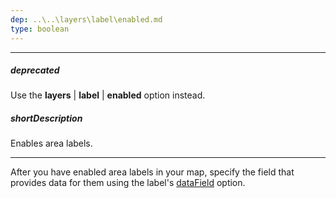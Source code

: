 ```yaml
---
dep: ..\..\layers\label\enabled.md
type: boolean
---
```

---
##### deprecated
Use the **layers** | **label** | **enabled** option instead.

##### shortDescription
Enables area labels.

---
After you have enabled area labels in your map, specify the field that provides data for them using the label's [dataField](/api-reference/20%20Data%20Visualization%20Widgets/70%20dxVectorMap/1%20Configuration/areaSettings/label/dataField.md '/Documentation/ApiReference/Data_Visualization_Widgets/dxVectorMap/Configuration/areaSettings/label/#dataField') option.